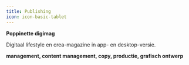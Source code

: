 ```yaml
---
title: Publishing
icon: icon-basic-tablet
---
```


**Poppinette digimag**

Digitaal lifestyle en crea-magazine in app- en desktop-versie.

**management, content management, copy, productie, grafisch ontwerp**